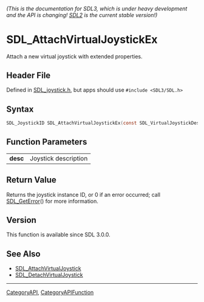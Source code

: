 ###### (This is the documentation for SDL3, which is under heavy development and the API is changing! [SDL2](https://wiki.libsdl.org/SDL2/) is the current stable version!)
# SDL_AttachVirtualJoystickEx

Attach a new virtual joystick with extended properties.

## Header File

Defined in [SDL_joystick.h](https://github.com/libsdl-org/SDL/blob/main/include/SDL3/SDL_joystick.h), but apps should use `#include <SDL3/SDL.h>`

## Syntax

```c
SDL_JoystickID SDL_AttachVirtualJoystickEx(const SDL_VirtualJoystickDesc *desc);

```

## Function Parameters

|              |                      |
| ------------ | -------------------- |
| **desc**     | Joystick description |

## Return Value

Returns the joystick instance ID, or 0 if an error occurred; call
[SDL_GetError](SDL_GetError)() for more information.

## Version

This function is available since SDL 3.0.0.

## See Also

* [SDL_AttachVirtualJoystick](SDL_AttachVirtualJoystick)
* [SDL_DetachVirtualJoystick](SDL_DetachVirtualJoystick)

----
[CategoryAPI](CategoryAPI), [CategoryAPIFunction](CategoryAPIFunction)

